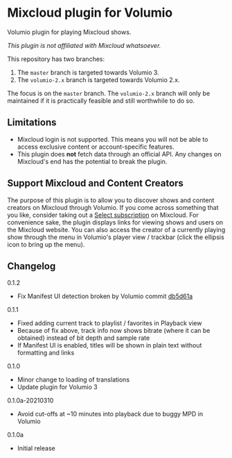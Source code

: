 # Mixcloud plugin for Volumio

Volumio plugin for playing Mixcloud shows.

*This plugin is not affiliated with Mixcloud whatsoever.*

This repository has two branches:

1. The `master` branch is targeted towards Volumio 3.
2. The `volumio-2.x` branch is targeted towards Volumio 2.x.

The focus is on the `master` branch. The `volumio-2.x` branch will only be maintained if it is practically feasible and still worthwhile to do so.

## Limitations

- Mixcloud login is not supported. This means you will not be able to access exclusive content or account-specific features.
- This plugin does **not** fetch data through an official API. Any changes on Mixcloud's end has the potential to break the plugin.

## Support Mixcloud and Content Creators

The purpose of this plugin is to allow you to discover shows and content creators on Mixcloud through Volumio. If you come across something that you like, consider taking out a [Select subscription](https://www.mixcloud.com/select/) on Mixcloud. For convenience sake, the plugin displays links for viewing shows and users on the Mixcloud website. You can also access the creator of a currently playing show through the menu in Volumio's player view / trackbar (click the ellipsis icon to bring up the menu).

## Changelog

0.1.2
- Fix Manifest UI detection broken by Volumio commit [db5d61a](https://github.com/volumio/volumio3-backend/commit/db5d61a50dacb60d5132238c7f506f0000f07e07)

0.1.1
- Fixed adding current track to playlist / favorites in Playback view
- Because of fix above, track info now shows bitrate (where it can be obtained) instead of bit depth and sample rate
- If Manifest UI is enabled, titles will be shown in plain text without formatting and links

0.1.0
- Minor change to loading of translations
- Update plugin for Volumio 3

0.1.0a-20210310
- Avoid cut-offs at ~10 minutes into playback due to buggy MPD in Volumio

0.1.0a
- Initial release
